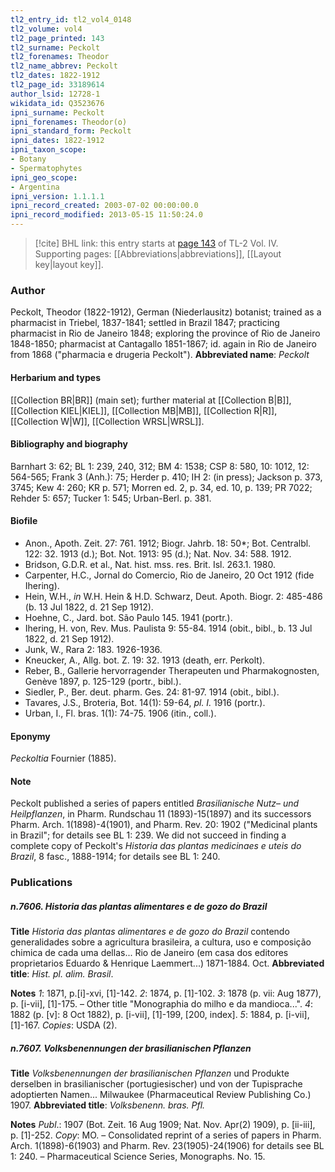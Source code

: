 ```yaml
---
tl2_entry_id: tl2_vol4_0148
tl2_volume: vol4
tl2_page_printed: 143
tl2_surname: Peckolt
tl2_forenames: Theodor
tl2_name_abbrev: Peckolt
tl2_dates: 1822-1912
tl2_page_id: 33189614
author_lsid: 12728-1
wikidata_id: Q3523676
ipni_surname: Peckolt
ipni_forenames: Theodor(o)
ipni_standard_form: Peckolt
ipni_dates: 1822-1912
ipni_taxon_scope: 
- Botany
- Spermatophytes
ipni_geo_scope: 
- Argentina
ipni_version: 1.1.1.1
ipni_record_created: 2003-07-02 00:00:00.0
ipni_record_modified: 2013-05-15 11:50:24.0
---
```



> [!cite] BHL link: this entry starts at [page 143](https://www.biodiversitylibrary.org/page/33189614) of TL-2 Vol. IV.
> Supporting pages: [[Abbreviations|abbreviations]], [[Layout key|layout key]].

### Author

Peckolt, Theodor (1822-1912), German (Niederlausitz) botanist; trained as a pharmacist in Triebel, 1837-1841; settled in Brazil 1847; practicing pharmacist in Rio de Janeiro 1848; exploring the province of Rio de Janeiro 1848-1850; pharmacist at Cantagallo 1851-1867; id. again in Rio de Janeiro from 1868 ("pharmacia e drugeria Peckolt"). 
**Abbreviated name**: *Peckolt*

#### Herbarium and types

[[Collection BR|BR]] (main set); further material at [[Collection B|B]], [[Collection KIEL|KIEL]], [[Collection MB|MB]], [[Collection R|R]], [[Collection W|W]], [[Collection WRSL|WRSL]].

#### Bibliography and biography

Barnhart 3: 62; BL 1: 239, 240, 312; BM 4: 1538; CSP 8: 580, 10: 1012, 12: 564-565; Frank 3 (Anh.): 75; Herder p. 410; IH 2: (in press); Jackson p. 373, 3745; Kew 4: 260; KR p. 571; Morren ed. 2, p. 34, ed. 10, p. 139; PR 7022; Rehder 5: 657; Tucker 1: 545; Urban-Berl. p. 381.

#### Biofile

- Anon., Apoth. Zeit. 27: 761. 1912; Biogr. Jahrb. 18: 50\*; Bot. Centralbl. 122: 32. 1913 (d.); Bot. Not. 1913: 95 (d.); Nat. Nov. 34: 588. 1912.
- Bridson, G.D.R. et al., Nat. hist. mss. res. Brit. Isl. 263.1. 1980.
- Carpenter, H.C., Jornal do Comercio, Rio de Janeiro, 20 Oct 1912 (fide Ihering).
- Hein, W.H., *in* W.H. Hein & H.D. Schwarz, Deut. Apoth. Biogr. 2: 485-486 (b. 13 Jul 1822, d. 21 Sep 1912).
- Hoehne, C., Jard. bot. São Paulo 145. 1941 (portr.).
- Ihering, H. von, Rev. Mus. Paulista 9: 55-84. 1914 (obit., bibl., b. 13 Jul 1822, d. 21 Sep 1912).
- Junk, W., Rara 2: 183. 1926-1936.
- Kneucker, A., Allg. bot. Z. 19: 32. 1913 (death, err. Perkolt).
- Reber, B., Gallerie hervorragender Therapeuten und Pharmakognosten, Genève 1897, p. 125-129 (portr., bibl.).
- Siedler, P., Ber. deut. pharm. Ges. 24: 81-97. 1914 (obit., bibl.).
- Tavares, J.S., Broteria, Bot. 14(1): 59-64, *pl. I.* 1916 (portr.).
- Urban, I., Fl. bras. 1(1): 74-75. 1906 (itin., coll.).

#### Eponymy

*Peckoltia* Fournier (1885).

#### Note

Peckolt published a series of papers entitled *Brasilianische Nutz*– *und Heilpflanzen*, in Pharm. Rundschau 11 (1893)-15(1897) and its successors Pharm. Arch. 1(1898)-4(1901), and Pharm. Rev. 20: 1902 ("Medicinal plants in Brazil"; for details see BL 1: 239. We did not succeed in finding a complete copy of Peckolt's *Historia das plantas medicinaes e uteis do Brazil*, 8 fasc., 1888-1914; for details see BL 1: 240.

### Publications

##### n.7606. Historia das plantas alimentares e de gozo do Brazil

**Title**
*Historia das plantas alimentares e de gozo do Brazil* contendo generalidades sobre a agricultura brasileira, a cultura, uso e composição chimica de cada uma dellas... Rio de Janeiro (em casa dos editores proprietarios Eduardo & Henrique Laemmert...) 1871-1884. Oct.
**Abbreviated title**: *Hist. pl. alim. Brasil*.

**Notes**
*1*: 1871, p.\[i\]-xvi, \[1\]-142.
*2*: 1874, p. \[1\]-102.
*3*: 1878 (p. vii: Aug 1877), p. \[i-vii\], \[1\]-175. – Other title "Monographia do milho e da mandioca...".
*4*: 1882 (p. \[v\]: 8 Oct 1882), p. \[i-vii\], \[1\]-199, \[200, index\].
*5*: 1884, p. \[i-vii\], \[1\]-167.
*Copies*: USDA (2).

##### n.7607. Volksbenennungen der brasilianischen Pflanzen

**Title**
*Volksbenennungen der brasilianischen Pflanzen* und Produkte derselben in brasilianischer (portugiesischer) und von der Tupisprache adoptierten Namen... Milwaukee (Pharmaceutical Review Publishing Co.) 1907.
**Abbreviated title**: *Volksbenenn. bras. Pfl.*

**Notes**
*Publ*.: 1907 (Bot. Zeit. 16 Aug 1909; Nat. Nov. Apr(2) 1909), p. \[ii-iii\], p. \[1\]-252. *Copy*: MO. – Consolidated reprint of a series of papers in Pharm. Arch. 1(1898)-6(1903) and Pharm. Rev. 23(1905)-24(1906) for details see BL 1: 240. – Pharmaceutical Science Series, Monographs. No. 15.

